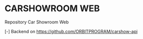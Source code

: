 # CARSHOWROOM WEB

Repository Car Showroom Web

[-] Backend on https://github.com/ORBITPROGRAM/carshow-api